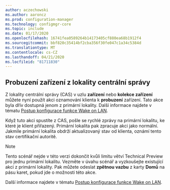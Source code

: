 ```yaml
---
author: aczechowski
ms.author: aaroncz
ms.prod: configuration-manager
ms.technology: configmgr-core
ms.topic: include
ms.date: 01/17/2020
ms.openlocfilehash: 16741fea0589264b14173405cf880ea68b1912f4
ms.sourcegitcommit: bbf820c35414bf2cba356f30fe047c1a34c5384d
ms.translationtype: MT
ms.contentlocale: cs-CZ
ms.lasthandoff: 04/21/2020
ms.locfileid: "81711830"
---
```

## <a name="wake-up-a-device-from-the-central-administration-site"></a><a name="bkmk_wake"></a>Probuzení zařízení z lokality centrální správy

<!--6030715-->

Z lokality centrální správy (CAS) v uzlu **zařízení** nebo **kolekce zařízení** můžete nyní použít akci oznamování klienta k **probuzení** zařízení. Tato akce byla dřív dostupná jenom z primární lokality. Další informace najdete v tématu [Postup konfigurace funkce Wake on LAN](../../../../clients/deploy/configure-wake-on-lan.md#bkmk_wol-1810).

Když tuto akci spustíte z CAS, pošle se rychlé zprávy na primární lokalitu, ke které je klient přiřazený. Primární lokalita pak zpracuje akci jako normální. Jakmile primární lokalita obdrží aktualizovaný stav od klienta, oznámí tento stav certifikační autoritě.

> [!NOTE]
> Tento scénář nejde v této verzi dokončit kvůli limitu větví Technical Preview pro jednu primární lokalitu. Vezměte v úvahu scénář a vyzkoušejte existující akci z primární lokality. Pak můžete odeslat **zpětnou vazbu** z karty **Domů** na pásu karet, pokud jde o možnosti této akce.
>
> Další informace najdete v tématu [Postup konfigurace funkce Wake on LAN](../../../../clients/deploy/configure-wake-on-lan.md#bkmk_wol-1810).
